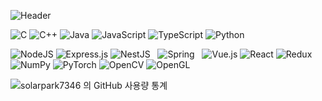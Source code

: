 ![ Header ](https://capsule-render.vercel.app/api?type=waving&height=200&text=Wellcom!\nsolarpark7346&fontAlign=80&fontAlignY=40&color=gradient)

![C](https://img.shields.io/badge/c-%2300599C.svg?style=flate&logo=c&logoColor=white)
![C++](https://img.shields.io/badge/c++-%2300599C.svg?style=flate&logo=c%2B%2B&logoColor=white)
![Java](https://img.shields.io/badge/java-%23ED8B00.svg?style=flate&logo=java&logoColor=white)
![JavaScript](https://img.shields.io/badge/javascript-%23323330.svg?style=flate&logo=javascript&logoColor=%23F7DF1E)
![TypeScript](https://img.shields.io/badge/typescript-%23007ACC.svg?style=flate&logo=typescript&logoColor=white)
![Python](https://img.shields.io/badge/python-3670A0?style=flate&logo=python&logoColor=ffdd54)

![NodeJS](https://img.shields.io/badge/node.js-6DA55F?style=flate&logo=node.js&logoColor=white)
![Express.js](https://img.shields.io/badge/express.js-%23404d59.svg?style=flate&logo=express&logoColor=%2361DAFB)
![NestJS](https://img.shields.io/badge/nestjs-%23E0234E.svg?style=flate&logo=nestjs&logoColor=white)
&nbsp;
![Spring](https://img.shields.io/badge/spring-%236DB33F.svg?style=flate&logo=spring&logoColor=white)
&nbsp;
![Vue.js](https://img.shields.io/badge/vuejs-%2335495e.svg?style=flate&logo=vuedotjs&logoColor=%234FC08D)
![React](https://img.shields.io/badge/react-%2320232a.svg?style=flate&logo=react&logoColor=%2361DAFB)
![Redux](https://img.shields.io/badge/redux-%23593d88.svg?style=flate&logo=redux&logoColor=white)
&nbsp;
![NumPy](https://img.shields.io/badge/numpy-%23013243.svg?style=flate&logo=numpy&logoColor=white)
![PyTorch](https://img.shields.io/badge/PyTorch-%23EE4C2C.svg?style=flate&logo=PyTorch&logoColor=white)
![OpenCV](https://img.shields.io/badge/opencv-%23white.svg?style=flate&logo=opencv&logoColor=white)
![OpenGL](https://img.shields.io/badge/OpenGL-%23FFFFFF.svg?style=flate&logo=opengl)
  
![ solarpark7346 의 GitHub 사용량 통계 ](https://github-readme-stats.vercel.app/api?username=solarpark7346&bg_color=30,e96443,904e95&title_color=fff&text_color=fff)

